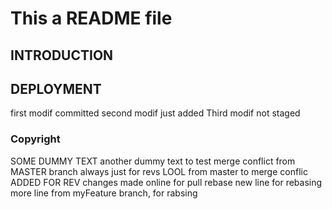 # This a README file
## INTRODUCTION
## DEPLOYMENT
first modif committed
second modif just added
Third modif not staged
### Copyright
SOME DUMMY TEXT
another dummy text to test merge conflict from MASTER branch
always just for revs LOOL from master to merge conflic
ADDED FOR REV
changes made online for pull rebase
new line for rebasing
more line from myFeature branch, for rabsing
